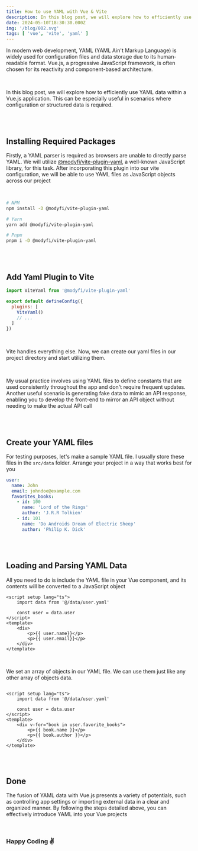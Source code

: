 ```yaml
---
title: How to use YAML with Vue & Vite
description: In this blog post, we will explore how to efficiently use YAML data within a Vue.js application.
date: 2024-05-10T18:30:30.000Z
img: '/blog/002.svg'
tags: [ 'vue', 'vite', 'yaml' ]
---
```


In modern web development, YAML (YAML Ain't Markup Language) is widely used for configuration files and data storage due
to its human-readable format. Vue.js, a progressive JavaScript framework, is often chosen for its reactivity and
component-based architecture.

<br>

In this blog post, we will explore how to efficiently use YAML data within a Vue.js
application. This can be especially useful in scenarios where configuration or structured data is required.

<br>
<br>

## Installing Required Packages

Firstly, a YAML parser is required as browsers are unable to directly parse YAML. We will
utilize [@modyfi/vite-plugin-yaml](https://github.com/Modyfi/vite-plugin-yaml),
a well-known JavaScript library, for this task. After incorporating this plugin into our vite configuration, we will be
able to use YAML files as JavaScript objects across our project

<br> 

```bash [Terminal]
# NPM
npm install -D @modyfi/vite-plugin-yaml

# Yarn
yarn add @modyfi/vite-plugin-yaml

# Pnpm
pnpm i -D @modyfi/vite-plugin-yaml
```

<br>
<br>

## Add Yaml Plugin to Vite
```js [vite.config.js]
import ViteYaml from '@modyfi/vite-plugin-yaml'

export default defineConfig({
  plugins: [
    ViteYaml()
    // ...
  ]
})
```
<br>

Vite handles everything else. Now, we can create our yaml files in our project directory and start utilizing them.

<br>

My usual practice involves using YAML files to define constants that are used consistently throughout the app and don't
require frequent updates. Another useful scenario is generating fake data to mimic an API response, enabling you to
develop the front-end to mirror an API object without needing to make the actual API call

<br>
<br>

## Create your YAML files
For testing purposes, let's make a sample YAML file. I usually store these files in the `src/data` folder. Arrange your
project in a way that works best for you

```yaml [user.yaml]
user:
  name: John
  email: johndoe@example.com
  favorites_books:
    - id: 100
      name: 'Lord of the Rings'
      author: 'J.R.R Tolkien'
    - id: 101
      name: 'Do Androids Dream of Electric Sheep'
      author: 'Philip K. Dick'
```

<br>
<br>

## Loading and Parsing YAML Data
All you need to do is include the YAML file in your Vue component, and its contents will be converted to a JavaScript
object

```vue [App.vue]
<script setup lang="ts">
	import data from '@/data/user.yaml'

	const user = data.user
</script>
<template>
	<div>
		<p>{{ user.name}}</p>
		<p>{{ user.email}}</p>
	</div>
</template>
```
<br>

We set an array of objects in our YAML file. We can use them just like any other array of objects data.

```vue [App.vue]

<script setup lang="ts">
	import data from '@/data/user.yaml'

	const user = data.user
</script>
<template>
	<div v-for="book in user.favorite_books">
		<p>{{ book.name }}</p>
		<p>{{ book.author }}</p>
	</div>
</template>
```

<br>
<br>

## Done

The fusion of YAML data with Vue.js presents a variety of potentials, such as controlling app settings or importing
external data in a clear and organized manner. By following the steps detailed above, you can effectively introduce YAML
into your Vue projects

<br>

### Happy Coding ✌️

<br>
